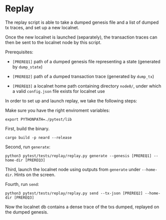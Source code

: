 # Replay

The replay script is able to take a dumped genesis file and a list of dumped tx traces, and set up a new localnet. 

Once the new localnet is launched (separately), the transaction traces can then be sent to the localnet node by this script.

Prerequisites:

* `[PREREQ1]` path of a dumped genesis file representing a state (generated by `dump_state`)

* `[PREREQ2]` path of a dumped transaction trace (generated by `dump_tx`)

* `[PREREQ3]` a localnet home path containing directory `node0/`, under which a valid `config.json` file exists for localnet use


In order to set up and launch replay, we take the following steps:

Make sure you have the right enviroment variables:
```shell
export PYTHONPATH=./pytest/lib
```

First, build the binary.
```shell
cargo build -p neard --release
```

Second, run `generate`:
```shell
python3 pytest/tests/replay/replay.py generate --genesis [PREREQ1] --home-dir [PREREQ3]
```

Third, launch the localnet node using outputs from `generate` under `--home-dir`. Hints on the screen.

Fourth, run `send`:
```shell
python3 pytest/tests/replay/replay.py send --tx-json [PREREQ2] --home-dir [PREREQ3]
```

Now the localnet db contains a dense trace of the txs dumped, replayed on the dumped genesis.
